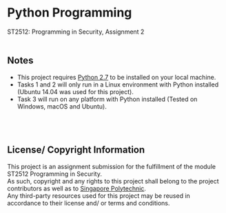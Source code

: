 # Python Programming
ST2512: Programming in Security, Assignment 2
<br><br>

## Notes
- This project requires [Python 2.7](https://www.python.org/downloads/) to be installed on your local machine.
- Tasks 1 and 2 will only run in a Linux environment with Python installed (Ubuntu 14.04 was used for this project).
- Task 3 will run on any platform with Python installed (Tested on Windows, macOS and Ubuntu).
<br><br><br><br>

## License/ Copyright Information
This project is an assignment submission for the fulfillment of the module ST2512 Programming in Security.<br>
As such, copyright and any rights to this project shall belong to the project contributors as well as to [Singapore Polytechnic](http://www.sp.edu.sg).<br>
Any third-party resources used for this project may be reused in accordance to their license and/ or terms and conditions.
